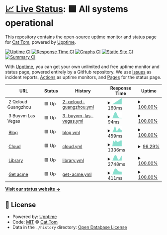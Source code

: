 # [📈 Live Status](https://cattomgithub.github.io/monitor): <!--live status--> **🟩 All systems operational**

This repository contains the open-source uptime monitor and status page for [Cat Tom](https://cattom.site/), powered by [Upptime](https://github.com/upptime/upptime).

[![Uptime CI](https://github.com/cattomgithub/monitor/workflows/Uptime%20CI/badge.svg)](https://github.com/cattomgithub/monitor/actions?query=workflow%3A%22Uptime+CI%22)
[![Response Time CI](https://github.com/cattomgithub/monitor/workflows/Response%20Time%20CI/badge.svg)](https://github.com/cattomgithub/monitor/actions?query=workflow%3A%22Response+Time+CI%22)
[![Graphs CI](https://github.com/cattomgithub/monitor/workflows/Graphs%20CI/badge.svg)](https://github.com/cattomgithub/monitor/actions?query=workflow%3A%22Graphs+CI%22)
[![Static Site CI](https://github.com/cattomgithub/monitor/workflows/Static%20Site%20CI/badge.svg)](https://github.com/cattomgithub/monitor/actions?query=workflow%3A%22Static+Site+CI%22)
[![Summary CI](https://github.com/cattomgithub/monitor/workflows/Summary%20CI/badge.svg)](https://github.com/cattomgithub/monitor/actions?query=workflow%3A%22Summary+CI%22)

With [Upptime](https://upptime.js.org), you can get your own unlimited and free uptime monitor and status page, powered entirely by a GitHub repository. We use [Issues](https://github.com/cattomgithub/monitor/issues) as incident reports, [Actions](https://github.com/cattomgithub/monitor/actions) as uptime monitors, and [Pages](https://cattomgithub.github.io/monitor) for the status page.

<!--start: status pages-->
<!-- This summary is generated by Upptime (https://github.com/upptime/upptime) -->
<!-- Do not edit this manually, your changes will be overwritten -->
<!-- prettier-ignore -->
| URL | Status | History | Response Time | Uptime |
| --- | ------ | ------- | ------------- | ------ |
| <img alt="" src="https://favicons.githubusercontent.com/null" height="13"> 2 Qcloud Guangzhou | 🟩 Up | [2-qcloud-guangzhou.yml](https://github.com/cattomgithub/monitor/commits/HEAD/history/2-qcloud-guangzhou.yml) | <details><summary><img alt="Response time graph" src="./graphs/2-qcloud-guangzhou/response-time-week.png" height="20"> 160ms</summary><br><a href="https://status.cattom.site/history/2-qcloud-guangzhou"><img alt="Response time 160" src="https://img.shields.io/endpoint?url=https%3A%2F%2Fraw.githubusercontent.com%2Fcattomgithub%2Fmonitor%2FHEAD%2Fapi%2F2-qcloud-guangzhou%2Fresponse-time.json"></a><br><a href="https://status.cattom.site/history/2-qcloud-guangzhou"><img alt="24-hour response time 160" src="https://img.shields.io/endpoint?url=https%3A%2F%2Fraw.githubusercontent.com%2Fcattomgithub%2Fmonitor%2FHEAD%2Fapi%2F2-qcloud-guangzhou%2Fresponse-time-day.json"></a><br><a href="https://status.cattom.site/history/2-qcloud-guangzhou"><img alt="7-day response time 160" src="https://img.shields.io/endpoint?url=https%3A%2F%2Fraw.githubusercontent.com%2Fcattomgithub%2Fmonitor%2FHEAD%2Fapi%2F2-qcloud-guangzhou%2Fresponse-time-week.json"></a><br><a href="https://status.cattom.site/history/2-qcloud-guangzhou"><img alt="30-day response time 160" src="https://img.shields.io/endpoint?url=https%3A%2F%2Fraw.githubusercontent.com%2Fcattomgithub%2Fmonitor%2FHEAD%2Fapi%2F2-qcloud-guangzhou%2Fresponse-time-month.json"></a><br><a href="https://status.cattom.site/history/2-qcloud-guangzhou"><img alt="1-year response time 160" src="https://img.shields.io/endpoint?url=https%3A%2F%2Fraw.githubusercontent.com%2Fcattomgithub%2Fmonitor%2FHEAD%2Fapi%2F2-qcloud-guangzhou%2Fresponse-time-year.json"></a></details> | <details><summary><a href="https://status.cattom.site/history/2-qcloud-guangzhou">100.00%</a></summary><a href="https://status.cattom.site/history/2-qcloud-guangzhou"><img alt="All-time uptime 100.00%" src="https://img.shields.io/endpoint?url=https%3A%2F%2Fraw.githubusercontent.com%2Fcattomgithub%2Fmonitor%2FHEAD%2Fapi%2F2-qcloud-guangzhou%2Fuptime.json"></a><br><a href="https://status.cattom.site/history/2-qcloud-guangzhou"><img alt="24-hour uptime 100.00%" src="https://img.shields.io/endpoint?url=https%3A%2F%2Fraw.githubusercontent.com%2Fcattomgithub%2Fmonitor%2FHEAD%2Fapi%2F2-qcloud-guangzhou%2Fuptime-day.json"></a><br><a href="https://status.cattom.site/history/2-qcloud-guangzhou"><img alt="7-day uptime 100.00%" src="https://img.shields.io/endpoint?url=https%3A%2F%2Fraw.githubusercontent.com%2Fcattomgithub%2Fmonitor%2FHEAD%2Fapi%2F2-qcloud-guangzhou%2Fuptime-week.json"></a><br><a href="https://status.cattom.site/history/2-qcloud-guangzhou"><img alt="30-day uptime 100.00%" src="https://img.shields.io/endpoint?url=https%3A%2F%2Fraw.githubusercontent.com%2Fcattomgithub%2Fmonitor%2FHEAD%2Fapi%2F2-qcloud-guangzhou%2Fuptime-month.json"></a><br><a href="https://status.cattom.site/history/2-qcloud-guangzhou"><img alt="1-year uptime 100.00%" src="https://img.shields.io/endpoint?url=https%3A%2F%2Fraw.githubusercontent.com%2Fcattomgithub%2Fmonitor%2FHEAD%2Fapi%2F2-qcloud-guangzhou%2Fuptime-year.json"></a></details>
| <img alt="" src="https://favicons.githubusercontent.com/null" height="13"> 3 Buyvm Las Vegas | 🟩 Up | [3-buyvm-las-vegas.yml](https://github.com/cattomgithub/monitor/commits/HEAD/history/3-buyvm-las-vegas.yml) | <details><summary><img alt="Response time graph" src="./graphs/3-buyvm-las-vegas/response-time-week.png" height="20"> 94ms</summary><br><a href="https://status.cattom.site/history/3-buyvm-las-vegas"><img alt="Response time 94" src="https://img.shields.io/endpoint?url=https%3A%2F%2Fraw.githubusercontent.com%2Fcattomgithub%2Fmonitor%2FHEAD%2Fapi%2F3-buyvm-las-vegas%2Fresponse-time.json"></a><br><a href="https://status.cattom.site/history/3-buyvm-las-vegas"><img alt="24-hour response time 94" src="https://img.shields.io/endpoint?url=https%3A%2F%2Fraw.githubusercontent.com%2Fcattomgithub%2Fmonitor%2FHEAD%2Fapi%2F3-buyvm-las-vegas%2Fresponse-time-day.json"></a><br><a href="https://status.cattom.site/history/3-buyvm-las-vegas"><img alt="7-day response time 94" src="https://img.shields.io/endpoint?url=https%3A%2F%2Fraw.githubusercontent.com%2Fcattomgithub%2Fmonitor%2FHEAD%2Fapi%2F3-buyvm-las-vegas%2Fresponse-time-week.json"></a><br><a href="https://status.cattom.site/history/3-buyvm-las-vegas"><img alt="30-day response time 94" src="https://img.shields.io/endpoint?url=https%3A%2F%2Fraw.githubusercontent.com%2Fcattomgithub%2Fmonitor%2FHEAD%2Fapi%2F3-buyvm-las-vegas%2Fresponse-time-month.json"></a><br><a href="https://status.cattom.site/history/3-buyvm-las-vegas"><img alt="1-year response time 94" src="https://img.shields.io/endpoint?url=https%3A%2F%2Fraw.githubusercontent.com%2Fcattomgithub%2Fmonitor%2FHEAD%2Fapi%2F3-buyvm-las-vegas%2Fresponse-time-year.json"></a></details> | <details><summary><a href="https://status.cattom.site/history/3-buyvm-las-vegas">100.00%</a></summary><a href="https://status.cattom.site/history/3-buyvm-las-vegas"><img alt="All-time uptime 100.00%" src="https://img.shields.io/endpoint?url=https%3A%2F%2Fraw.githubusercontent.com%2Fcattomgithub%2Fmonitor%2FHEAD%2Fapi%2F3-buyvm-las-vegas%2Fuptime.json"></a><br><a href="https://status.cattom.site/history/3-buyvm-las-vegas"><img alt="24-hour uptime 100.00%" src="https://img.shields.io/endpoint?url=https%3A%2F%2Fraw.githubusercontent.com%2Fcattomgithub%2Fmonitor%2FHEAD%2Fapi%2F3-buyvm-las-vegas%2Fuptime-day.json"></a><br><a href="https://status.cattom.site/history/3-buyvm-las-vegas"><img alt="7-day uptime 100.00%" src="https://img.shields.io/endpoint?url=https%3A%2F%2Fraw.githubusercontent.com%2Fcattomgithub%2Fmonitor%2FHEAD%2Fapi%2F3-buyvm-las-vegas%2Fuptime-week.json"></a><br><a href="https://status.cattom.site/history/3-buyvm-las-vegas"><img alt="30-day uptime 100.00%" src="https://img.shields.io/endpoint?url=https%3A%2F%2Fraw.githubusercontent.com%2Fcattomgithub%2Fmonitor%2FHEAD%2Fapi%2F3-buyvm-las-vegas%2Fuptime-month.json"></a><br><a href="https://status.cattom.site/history/3-buyvm-las-vegas"><img alt="1-year uptime 100.00%" src="https://img.shields.io/endpoint?url=https%3A%2F%2Fraw.githubusercontent.com%2Fcattomgithub%2Fmonitor%2FHEAD%2Fapi%2F3-buyvm-las-vegas%2Fuptime-year.json"></a></details>
| <img alt="" src="https://favicons.githubusercontent.com/blog.cattom.site" height="13"> [Blog](https://blog.cattom.site) | 🟩 Up | [blog.yml](https://github.com/cattomgithub/monitor/commits/HEAD/history/blog.yml) | <details><summary><img alt="Response time graph" src="./graphs/blog/response-time-week.png" height="20"> 459ms</summary><br><a href="https://status.cattom.site/history/blog"><img alt="Response time 459" src="https://img.shields.io/endpoint?url=https%3A%2F%2Fraw.githubusercontent.com%2Fcattomgithub%2Fmonitor%2FHEAD%2Fapi%2Fblog%2Fresponse-time.json"></a><br><a href="https://status.cattom.site/history/blog"><img alt="24-hour response time 386" src="https://img.shields.io/endpoint?url=https%3A%2F%2Fraw.githubusercontent.com%2Fcattomgithub%2Fmonitor%2FHEAD%2Fapi%2Fblog%2Fresponse-time-day.json"></a><br><a href="https://status.cattom.site/history/blog"><img alt="7-day response time 459" src="https://img.shields.io/endpoint?url=https%3A%2F%2Fraw.githubusercontent.com%2Fcattomgithub%2Fmonitor%2FHEAD%2Fapi%2Fblog%2Fresponse-time-week.json"></a><br><a href="https://status.cattom.site/history/blog"><img alt="30-day response time 459" src="https://img.shields.io/endpoint?url=https%3A%2F%2Fraw.githubusercontent.com%2Fcattomgithub%2Fmonitor%2FHEAD%2Fapi%2Fblog%2Fresponse-time-month.json"></a><br><a href="https://status.cattom.site/history/blog"><img alt="1-year response time 459" src="https://img.shields.io/endpoint?url=https%3A%2F%2Fraw.githubusercontent.com%2Fcattomgithub%2Fmonitor%2FHEAD%2Fapi%2Fblog%2Fresponse-time-year.json"></a></details> | <details><summary><a href="https://status.cattom.site/history/blog">100.00%</a></summary><a href="https://status.cattom.site/history/blog"><img alt="All-time uptime 100.00%" src="https://img.shields.io/endpoint?url=https%3A%2F%2Fraw.githubusercontent.com%2Fcattomgithub%2Fmonitor%2FHEAD%2Fapi%2Fblog%2Fuptime.json"></a><br><a href="https://status.cattom.site/history/blog"><img alt="24-hour uptime 100.00%" src="https://img.shields.io/endpoint?url=https%3A%2F%2Fraw.githubusercontent.com%2Fcattomgithub%2Fmonitor%2FHEAD%2Fapi%2Fblog%2Fuptime-day.json"></a><br><a href="https://status.cattom.site/history/blog"><img alt="7-day uptime 100.00%" src="https://img.shields.io/endpoint?url=https%3A%2F%2Fraw.githubusercontent.com%2Fcattomgithub%2Fmonitor%2FHEAD%2Fapi%2Fblog%2Fuptime-week.json"></a><br><a href="https://status.cattom.site/history/blog"><img alt="30-day uptime 100.00%" src="https://img.shields.io/endpoint?url=https%3A%2F%2Fraw.githubusercontent.com%2Fcattomgithub%2Fmonitor%2FHEAD%2Fapi%2Fblog%2Fuptime-month.json"></a><br><a href="https://status.cattom.site/history/blog"><img alt="1-year uptime 100.00%" src="https://img.shields.io/endpoint?url=https%3A%2F%2Fraw.githubusercontent.com%2Fcattomgithub%2Fmonitor%2FHEAD%2Fapi%2Fblog%2Fuptime-year.json"></a></details>
| <img alt="" src="https://favicons.githubusercontent.com/cloud.cattom.site" height="13"> [Cloud](https://cloud.cattom.site:81) | 🟩 Up | [cloud.yml](https://github.com/cattomgithub/monitor/commits/HEAD/history/cloud.yml) | <details><summary><img alt="Response time graph" src="./graphs/cloud/response-time-week.png" height="20"> 1336ms</summary><br><a href="https://status.cattom.site/history/cloud"><img alt="Response time 1336" src="https://img.shields.io/endpoint?url=https%3A%2F%2Fraw.githubusercontent.com%2Fcattomgithub%2Fmonitor%2FHEAD%2Fapi%2Fcloud%2Fresponse-time.json"></a><br><a href="https://status.cattom.site/history/cloud"><img alt="24-hour response time 1469" src="https://img.shields.io/endpoint?url=https%3A%2F%2Fraw.githubusercontent.com%2Fcattomgithub%2Fmonitor%2FHEAD%2Fapi%2Fcloud%2Fresponse-time-day.json"></a><br><a href="https://status.cattom.site/history/cloud"><img alt="7-day response time 1336" src="https://img.shields.io/endpoint?url=https%3A%2F%2Fraw.githubusercontent.com%2Fcattomgithub%2Fmonitor%2FHEAD%2Fapi%2Fcloud%2Fresponse-time-week.json"></a><br><a href="https://status.cattom.site/history/cloud"><img alt="30-day response time 1336" src="https://img.shields.io/endpoint?url=https%3A%2F%2Fraw.githubusercontent.com%2Fcattomgithub%2Fmonitor%2FHEAD%2Fapi%2Fcloud%2Fresponse-time-month.json"></a><br><a href="https://status.cattom.site/history/cloud"><img alt="1-year response time 1336" src="https://img.shields.io/endpoint?url=https%3A%2F%2Fraw.githubusercontent.com%2Fcattomgithub%2Fmonitor%2FHEAD%2Fapi%2Fcloud%2Fresponse-time-year.json"></a></details> | <details><summary><a href="https://status.cattom.site/history/cloud">96.29%</a></summary><a href="https://status.cattom.site/history/cloud"><img alt="All-time uptime 96.29%" src="https://img.shields.io/endpoint?url=https%3A%2F%2Fraw.githubusercontent.com%2Fcattomgithub%2Fmonitor%2FHEAD%2Fapi%2Fcloud%2Fuptime.json"></a><br><a href="https://status.cattom.site/history/cloud"><img alt="24-hour uptime 95.07%" src="https://img.shields.io/endpoint?url=https%3A%2F%2Fraw.githubusercontent.com%2Fcattomgithub%2Fmonitor%2FHEAD%2Fapi%2Fcloud%2Fuptime-day.json"></a><br><a href="https://status.cattom.site/history/cloud"><img alt="7-day uptime 96.29%" src="https://img.shields.io/endpoint?url=https%3A%2F%2Fraw.githubusercontent.com%2Fcattomgithub%2Fmonitor%2FHEAD%2Fapi%2Fcloud%2Fuptime-week.json"></a><br><a href="https://status.cattom.site/history/cloud"><img alt="30-day uptime 96.29%" src="https://img.shields.io/endpoint?url=https%3A%2F%2Fraw.githubusercontent.com%2Fcattomgithub%2Fmonitor%2FHEAD%2Fapi%2Fcloud%2Fuptime-month.json"></a><br><a href="https://status.cattom.site/history/cloud"><img alt="1-year uptime 96.29%" src="https://img.shields.io/endpoint?url=https%3A%2F%2Fraw.githubusercontent.com%2Fcattomgithub%2Fmonitor%2FHEAD%2Fapi%2Fcloud%2Fuptime-year.json"></a></details>
| <img alt="" src="https://favicons.githubusercontent.com/library.cattom.site" height="13"> [Library](https://library.cattom.site) | 🟩 Up | [library.yml](https://github.com/cattomgithub/monitor/commits/HEAD/history/library.yml) | <details><summary><img alt="Response time graph" src="./graphs/library/response-time-week.png" height="20"> 2748ms</summary><br><a href="https://status.cattom.site/history/library"><img alt="Response time 2748" src="https://img.shields.io/endpoint?url=https%3A%2F%2Fraw.githubusercontent.com%2Fcattomgithub%2Fmonitor%2FHEAD%2Fapi%2Flibrary%2Fresponse-time.json"></a><br><a href="https://status.cattom.site/history/library"><img alt="24-hour response time 2748" src="https://img.shields.io/endpoint?url=https%3A%2F%2Fraw.githubusercontent.com%2Fcattomgithub%2Fmonitor%2FHEAD%2Fapi%2Flibrary%2Fresponse-time-day.json"></a><br><a href="https://status.cattom.site/history/library"><img alt="7-day response time 2748" src="https://img.shields.io/endpoint?url=https%3A%2F%2Fraw.githubusercontent.com%2Fcattomgithub%2Fmonitor%2FHEAD%2Fapi%2Flibrary%2Fresponse-time-week.json"></a><br><a href="https://status.cattom.site/history/library"><img alt="30-day response time 2748" src="https://img.shields.io/endpoint?url=https%3A%2F%2Fraw.githubusercontent.com%2Fcattomgithub%2Fmonitor%2FHEAD%2Fapi%2Flibrary%2Fresponse-time-month.json"></a><br><a href="https://status.cattom.site/history/library"><img alt="1-year response time 2748" src="https://img.shields.io/endpoint?url=https%3A%2F%2Fraw.githubusercontent.com%2Fcattomgithub%2Fmonitor%2FHEAD%2Fapi%2Flibrary%2Fresponse-time-year.json"></a></details> | <details><summary><a href="https://status.cattom.site/history/library">100.00%</a></summary><a href="https://status.cattom.site/history/library"><img alt="All-time uptime 100.00%" src="https://img.shields.io/endpoint?url=https%3A%2F%2Fraw.githubusercontent.com%2Fcattomgithub%2Fmonitor%2FHEAD%2Fapi%2Flibrary%2Fuptime.json"></a><br><a href="https://status.cattom.site/history/library"><img alt="24-hour uptime 100.00%" src="https://img.shields.io/endpoint?url=https%3A%2F%2Fraw.githubusercontent.com%2Fcattomgithub%2Fmonitor%2FHEAD%2Fapi%2Flibrary%2Fuptime-day.json"></a><br><a href="https://status.cattom.site/history/library"><img alt="7-day uptime 100.00%" src="https://img.shields.io/endpoint?url=https%3A%2F%2Fraw.githubusercontent.com%2Fcattomgithub%2Fmonitor%2FHEAD%2Fapi%2Flibrary%2Fuptime-week.json"></a><br><a href="https://status.cattom.site/history/library"><img alt="30-day uptime 100.00%" src="https://img.shields.io/endpoint?url=https%3A%2F%2Fraw.githubusercontent.com%2Fcattomgithub%2Fmonitor%2FHEAD%2Fapi%2Flibrary%2Fuptime-month.json"></a><br><a href="https://status.cattom.site/history/library"><img alt="1-year uptime 100.00%" src="https://img.shields.io/endpoint?url=https%3A%2F%2Fraw.githubusercontent.com%2Fcattomgithub%2Fmonitor%2FHEAD%2Fapi%2Flibrary%2Fuptime-year.json"></a></details>
| <img alt="" src="https://favicons.githubusercontent.com/get.acme.cattom.site" height="13"> [Get acme](https://get.acme.cattom.site) | 🟩 Up | [get-acme.yml](https://github.com/cattomgithub/monitor/commits/HEAD/history/get-acme.yml) | <details><summary><img alt="Response time graph" src="./graphs/get-acme/response-time-week.png" height="20"> 411ms</summary><br><a href="https://status.cattom.site/history/get-acme"><img alt="Response time 411" src="https://img.shields.io/endpoint?url=https%3A%2F%2Fraw.githubusercontent.com%2Fcattomgithub%2Fmonitor%2FHEAD%2Fapi%2Fget-acme%2Fresponse-time.json"></a><br><a href="https://status.cattom.site/history/get-acme"><img alt="24-hour response time 411" src="https://img.shields.io/endpoint?url=https%3A%2F%2Fraw.githubusercontent.com%2Fcattomgithub%2Fmonitor%2FHEAD%2Fapi%2Fget-acme%2Fresponse-time-day.json"></a><br><a href="https://status.cattom.site/history/get-acme"><img alt="7-day response time 411" src="https://img.shields.io/endpoint?url=https%3A%2F%2Fraw.githubusercontent.com%2Fcattomgithub%2Fmonitor%2FHEAD%2Fapi%2Fget-acme%2Fresponse-time-week.json"></a><br><a href="https://status.cattom.site/history/get-acme"><img alt="30-day response time 411" src="https://img.shields.io/endpoint?url=https%3A%2F%2Fraw.githubusercontent.com%2Fcattomgithub%2Fmonitor%2FHEAD%2Fapi%2Fget-acme%2Fresponse-time-month.json"></a><br><a href="https://status.cattom.site/history/get-acme"><img alt="1-year response time 411" src="https://img.shields.io/endpoint?url=https%3A%2F%2Fraw.githubusercontent.com%2Fcattomgithub%2Fmonitor%2FHEAD%2Fapi%2Fget-acme%2Fresponse-time-year.json"></a></details> | <details><summary><a href="https://status.cattom.site/history/get-acme">100.00%</a></summary><a href="https://status.cattom.site/history/get-acme"><img alt="All-time uptime 100.00%" src="https://img.shields.io/endpoint?url=https%3A%2F%2Fraw.githubusercontent.com%2Fcattomgithub%2Fmonitor%2FHEAD%2Fapi%2Fget-acme%2Fuptime.json"></a><br><a href="https://status.cattom.site/history/get-acme"><img alt="24-hour uptime 100.00%" src="https://img.shields.io/endpoint?url=https%3A%2F%2Fraw.githubusercontent.com%2Fcattomgithub%2Fmonitor%2FHEAD%2Fapi%2Fget-acme%2Fuptime-day.json"></a><br><a href="https://status.cattom.site/history/get-acme"><img alt="7-day uptime 100.00%" src="https://img.shields.io/endpoint?url=https%3A%2F%2Fraw.githubusercontent.com%2Fcattomgithub%2Fmonitor%2FHEAD%2Fapi%2Fget-acme%2Fuptime-week.json"></a><br><a href="https://status.cattom.site/history/get-acme"><img alt="30-day uptime 100.00%" src="https://img.shields.io/endpoint?url=https%3A%2F%2Fraw.githubusercontent.com%2Fcattomgithub%2Fmonitor%2FHEAD%2Fapi%2Fget-acme%2Fuptime-month.json"></a><br><a href="https://status.cattom.site/history/get-acme"><img alt="1-year uptime 100.00%" src="https://img.shields.io/endpoint?url=https%3A%2F%2Fraw.githubusercontent.com%2Fcattomgithub%2Fmonitor%2FHEAD%2Fapi%2Fget-acme%2Fuptime-year.json"></a></details>

<!--end: status pages-->

[**Visit our status website →**](https://cattomgithub.github.io/monitor)

## 📄 License

- Powered by: [Upptime](https://github.com/upptime/upptime)
- Code: [MIT](./LICENSE) © [Cat Tom](https://cattom.site/)
- Data in the `./history` directory: [Open Database License](https://opendatacommons.org/licenses/odbl/1-0/)
